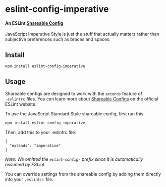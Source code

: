 # eslint-config-imperative

#### An ESLint [Shareable Config](http://eslint.org/docs/developer-guide/shareable-configs)

JavaScript Imperative Style is just the stuff that actually matters rather than subjective preferences such as braces and spaces.

## Install

```bash
npm install eslint-config-imperative
```

## Usage

Shareable configs are designed to work with the `extends` feature of `.eslintrc` files.
You can learn more about
[Shareable Configs](http://eslint.org/docs/developer-guide/shareable-configs) on the
official ESLint website.

To use the JavaScript Standard Style shareable config, first run this:

```bash
npm install eslint-config-imperative
```

Then, add this to your .eslintrc file:

```
{
  "extends": "imperative"
}
```

*Note: We omitted the `eslint-config-` prefix since it is automatically assumed by ESLint.*

You can override settings from the shareable config by adding them directly into your
`.eslintrc` file.

